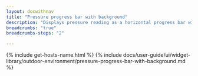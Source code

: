 ```yaml
---
layout: docwithnav
title: "Pressure progress bar with background"
description: "Displays pressure reading as a horizontal progress bar with background. Allows to configure value range, bar colors, and other settings."
breadcrumbs: "true"
breadcrumbs-steps: "2"

---
```

{% include get-hosts-name.html %}
{% include docs/user-guide/ui/widget-library/outdoor-environment/pressure-progress-bar-with-background.md %}
